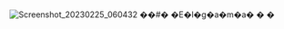 ![Screenshot_20230225_060432](https://user-images.githubusercontent.com/111474270/221353500-3bcb47fc-68c0-4dff-a97f-86fd9eed39d0.png)
��#� �E�l�g�a�m�a�
�
�
